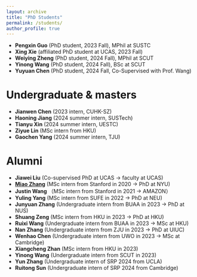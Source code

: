 ```yaml
---
layout: archive
title: "PhD Students"
permalink: /students/
author_profile: true
---
```

- **Pengxin Guo** (PhD student, 2023 Fall), MPhil at SUSTC
- **Xing Xie** (affiliated PhD student at UCAS, 2023 Fall)
- **Weiying Zheng** (PhD student, 2024 Fall), MPhil at SCUT
- **Yinong Wang** (PhD student, 2024 Fall), BSc at SCUT
- **Yuyuan Chen** (PhD student, 2024 Fall,  Co-Supervised with Prof. Wang)

  
Undergraduate & masters
======
- **Jianwen Chen** (2023 intern, CUHK-SZ)
- **Haoning Jiang** (2024 summer intern, SUSTech)
- **Tianyu Xin** (2024 summer intern, UESTC)
- **Ziyue Lin** (MSc intern from HKU)
- **Gaochen Yang** (2024 summer intern, TJU)

  
Alumni
======
- **Jiawei Liu** (Co-supervised PhD at UCAS -> faculty at UCAS)
- **[Miao Zhang](https://miaozhng.github.io/)** (MSc intern from Stanford in 2020 -> PhD at NYU)
- **Justin Wang** （MSc intern from Stanford in 2021 -> AMAZON）
- **Yuling Yang** (MSc intern from SUFE in 2022 -> PhD at NEU)
- **Junyuan Zhang** (Undergraduate intern from BUAA in 2023 -> PhD at NUS)
- **Shuang Zeng** (MSc intern from HKU in 2023 -> PhD at HKU)
- **Ruixi Wang** (Undergraduate intern from BUAA in 2023 -> MSc at HKU)
- **Nan Zhang** (Undergraduate intern from ZJU in 2023 -> PhD at UIUC)
- **Wenhao Chen** (Undergraduate intern from UWO in 2023 -> MSc at Cambridge)
- **Xiangcheng Zhan** (MSc intern from HKU in 2023)
- **Yinong Wang** (Undergraduate intern from SCUT in 2023)
- **Yun Zhang** (Undergraduate intern of SRP 2024 from UCLA)
- **Ruitong Sun** (Undergraduate intern of SRP 2024 from Cambridge)







